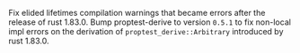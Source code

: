 Fix elided lifetimes compilation warnings that became errors after the release of rust 1.83.0. Bump proptest-derive to version `0.5.1` to fix non-local impl errors on the derivation of `proptest_derive::Arbitrary` introduced by rust 1.83.0.